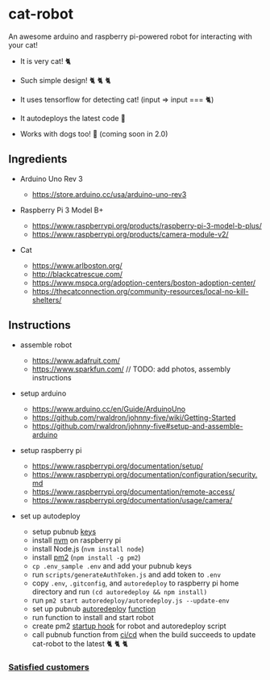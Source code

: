 # cat-robot
An awesome arduino and raspberry pi-powered robot for interacting with your cat!

- It is very cat! 🐈

- Such simple design! 🐈 🐈 🐈

- It uses tensorflow for detecting cat! (input => input === 🐈)

- It autodeploys the latest code 🚀

- Works with dogs too! 🐶 (coming soon in 2.0)

## Ingredients

- Arduino Uno Rev 3

  - https://store.arduino.cc/usa/arduino-uno-rev3

- Raspberry Pi 3 Model B+

  - https://www.raspberrypi.org/products/raspberry-pi-3-model-b-plus/
  - https://www.raspberrypi.org/products/camera-module-v2/

- Cat

  - https://www.arlboston.org/
  - http://blackcatrescue.com/
  - https://www.mspca.org/adoption-centers/boston-adoption-center/
  - https://thecatconnection.org/community-resources/local-no-kill-shelters/

## Instructions

- assemble robot
  - https://www.adafruit.com/
  - https://www.sparkfun.com/
  // TODO: add photos, assembly instructions

- setup arduino
  - https://www.arduino.cc/en/Guide/ArduinoUno
  - https://github.com/rwaldron/johnny-five/wiki/Getting-Started
  - https://github.com/rwaldron/johnny-five#setup-and-assemble-arduino

- setup raspberry pi
  - https://www.raspberrypi.org/documentation/setup/
  - https://www.raspberrypi.org/documentation/configuration/security.md
  - https://www.raspberrypi.org/documentation/remote-access/
  - https://www.raspberrypi.org/documentation/usage/camera/

- set up autodeploy
  - setup pubnub [keys](https://dashboard.pubnub.com/signup)
  - install [nvm](https://github.com/creationix/nvm#installation) on raspberry pi
  - install Node.js (`nvm install node`)
  - install [pm2](https://github.com/Unitech/pm2) (`npm install -g pm2`)
  - `cp .env_sample .env` and add your pubnub keys
  - run `scripts/generateAuthToken.js` and add token to `.env`
  - copy `.env`, `.gitconfig`, and `autoredeploy` to raspberry pi home directory and run `(cd autoredeploy && npm install)`
  - run `pm2 start autoredeploy/autoredeploy.js --update-env`
  - set up pubnub [autoredeploy](./scripts/deployFunction) [function](https://www.pubnub.com/tutorials/pubnub-functions/)
  - run function to install and start robot
  - create pm2 [startup hook](https://pm2.io/doc/en/runtime/guide/startup-hook/) for robot and autoredeploy script
  - call pubnub function from [ci/cd](https://codeship.com/) when the build succeeds to update cat-robot to the latest 🐈 🐈 🐈

### [Satisfied customers](./cats)

